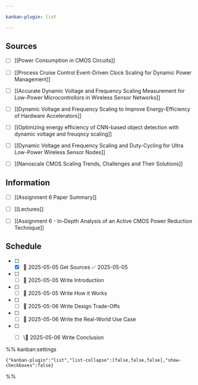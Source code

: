 ```yaml
---

kanban-plugin: list

---
```


## Sources

- [ ] [[Power Consumption in CMOS Circuits]]
- [ ] [[Process Cruise Control Event-Driven Clock Scaling for Dynamic Power Management]]
- [ ] [[Accurate Dynamic Voltage and Frequency Scaling Measurement for Low-Power Microcontrollors in Wireless Sensor Networks]]
- [ ] [[Dynamic Voltage and Frequency Scaling to Improve Energy-Efficiency of Hardware Accelerators]]
- [ ] [[Optimizing energy efficiency of CNN-based object detection with dynamic voltage and freuqncy scaling]]
- [ ] [[Dynamic Voltage and Frequency Scaling and Duty-Cycling for Ultra Low-Power Wireless Sensor Nodes]]
- [ ] [[Nanoscale CMOS Scaling Trends, Challenges and Their Solutions]]


## Information

- [ ] [[Assignment 6 Paper Summary]]
- [ ] [[Lectures]]
- [ ] [[Assignment 6 - In-Depth Analysis of an Active CMOS Power Reduction Technique]]


## Schedule

- [ ] - [x] 📅 2025-05-05 Get Sources ✅ 2025-05-05
- [ ] - [ ] 📅 2025-05-05  Write Introduction
- [ ] - [ ] 📅 2025-05-05 Write How it Works
- [ ] - [ ] 📅 2025-05-06 Write Design Trade-Offs
- [ ] - [ ] 📅 2025-05-06 Write the Real-World Use Case
- [ ] - [ ] \📅 2025-05-06 Write Conclusion




%% kanban:settings
```
{"kanban-plugin":"list","list-collapse":[false,false,false],"show-checkboxes":false}
```
%%